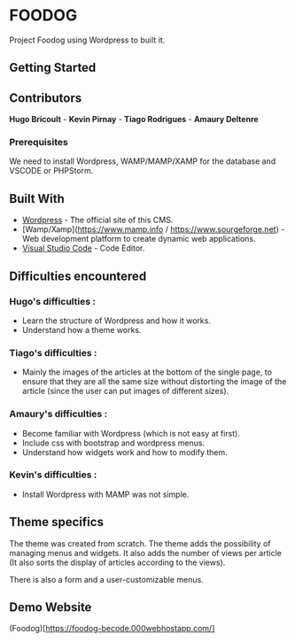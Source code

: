 # FOODOG

Project Foodog using Wordpress to built it.

## Getting Started

## Contributors

**Hugo Bricoult** - **Kevin Pirnay** - **Tiago Rodrigues** - **Amaury Deltenre**

### Prerequisites

We need to install Wordpress, WAMP/MAMP/XAMP for the database and VSCODE or PHPStorm.


## Built With

* [Wordpress](https://www.wordpress.org) - The official site of this CMS.
* [Wamp/Xamp](https://www.mamp.info / https://www.sourgeforge.net) - Web development platform to create dynamic web applications.
* [Visual Studio Code](https://code.visualstudio.com) - Code Editor.


## Difficulties encountered

### Hugo's difficulties :
*  Learn the structure of Wordpress and how it works.
*  Understand how a theme works.

### Tiago's difficulties :

*  Mainly the images of the articles at the bottom of the single page, to ensure that they are all the same size without distorting the image of the article (since the user can put images of different sizes).

### Amaury's difficulties :

*  Become familiar with Wordpress (which is not easy at first).
*  Include css with bootstrap and wordpress menus.
*  Understand how widgets work and how to modify them.

### Kevin's difficulties :

* Install Wordpress with MAMP was not simple.


## Theme specifics

The theme was created from scratch. The theme adds the possibility of managing menus and widgets. It also adds the number of views per article (It also sorts the display of articles according to the views). 

There is also a form and a user-customizable menus.

## Demo Website
(Foodog)[https://foodog-becode.000webhostapp.com/]
